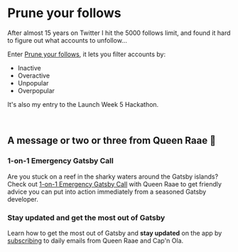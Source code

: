 # Prune your follows

After almost 15 years on Twitter I hit the 5000 follows limit, and found it hard to figure out what accounts to unfollow...

Enter [Prune your follows](https://prune.raae.tech/?utm_source=readme&utm_campaign=prune-your-follows), it lets you filter accounts by:

- Inactive
- Overactive
- Unpopular
- Overpopular

It's also my entry to the Launch Week 5 Hackathon.

&nbsp;

## A message or two or three from Queen Raae 👑

### 1-on-1 Emergency Gatsby Call

Are you stuck on a reef in the sharky waters around the Gatsby islands? Check out [1-on-1 Emergency Gatsby Call](https://queen.raae.codes/gatsby-emergency/?utm_source=readme&utm_campaign=prune-your-follows) with Queen Raae to get friendly advice you can put into action immediately from a seasoned Gatsby developer.

### Stay updated and get the most out of Gatsby

Learn how to get the most out of Gatsby and **stay updated** on the app by [subscribing](https://queen.raae.codes/emails/?utm_source=readme&utm_campaign=prune-your-follows) to daily emails from Queen Raae and Cap'n Ola.
